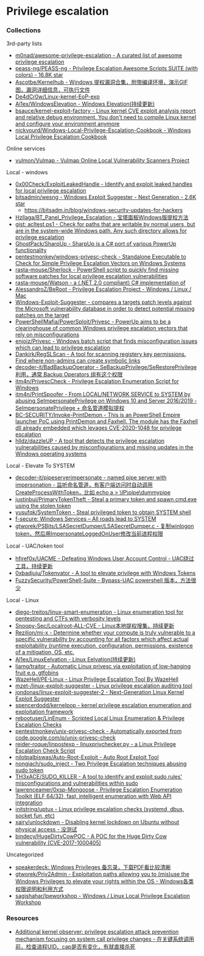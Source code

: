 # Privilege escalation

### Collections

3rd-party lists

* [m0nad/awesome-privilege-escalation - A curated list of awesome privilege escalation](https://github.com/m0nad/awesome-privilege-escalation)
* [peass-ng/PEASS-ng - Privilege Escalation Awesome Scripts SUITE (with colors) - 16.8K star](https://github.com/peass-ng/PEASS-ng)
* [Ascotbe/Kernelhub - Windows 提权漏洞合集，附带编译环境，演示GIF图，漏洞详细信息，可执行文件](https://github.com/Ascotbe/Kernelhub)
* [De4dCr0w/Linux-kernel-EoP-exp](https://github.com/De4dCr0w/Linux-kernel-EoP-exp)
* [Al1ex/WindowsElevation - Windows Elevation(持续更新)](https://github.com/Al1ex/WindowsElevation)
* [bsauce/kernel-exploit-factory - Linux kernel CVE exploit analysis report and relative debug environment. You don't need to compile Linux kernel and configure your environment anymore](https://github.com/bsauce/kernel-exploit-factory)
* [nickvourd/Windows-Local-Privilege-Escalation-Cookbook - Windows Local Privilege Escalation Cookbook](https://github.com/nickvourd/Windows-Local-Privilege-Escalation-Cookbook)

Online services

* [vulmon/Vulmap - Vulmap Online Local Vulnerability Scanners Project](https://github.com/vulmon/Vulmap)

Local - windows

* [0x00Check/ExploitLeakedHandle - Identify and exploit leaked handles for local privilege escalation](https://github.com/0x00Check/ExploitLeakedHandle)
* [bitsadmin/wesng - Windows Exploit Suggester - Next Generation - 2.6K star](https://github.com/bitsadmin/wesng)
  * https://bitsadm.in/blog/windows-security-updates-for-hackers
* [Hzllaga/BT_Panel_Privilege_Escalation - 宝塔面板Windows版提权方法](https://github.com/Hzllaga/BT_Panel_Privilege_Escalation)
* [gist: acltest.ps1 - Check for paths that are writable by normal users, but are in the system-wide Windows path. Any such directory allows for privilege escalation](https://gist.github.com/wdormann/eb714d1d935bf454eb419a34be266f6f)
* [GhostPack/SharpUp - SharpUp is a C# port of various PowerUp functionality](https://github.com/GhostPack/SharpUp/)
* [pentestmonkey/windows-privesc-check - Standalone Executable to Check for Simple Privilege Escalation Vectors on Windows Systems](https://github.com/pentestmonkey/windows-privesc-check)
* [rasta-mouse/Sherlock - PowerShell script to quickly find missing software patches for local privilege escalation vulnerabilities](https://github.com/rasta-mouse/Sherlock)
* [rasta-mouse/Watson - a (.NET 2.0 compliant) C# implementation of](https://github.com/rasta-mouse/Watson)
* [AlessandroZ/BeRoot - Privilege Escalation Project - Windows / Linux / Mac](https://github.com/AlessandroZ/BeRoot)
* [Windows-Exploit-Suggester - compares a targets patch levels against the Microsoft vulnerability database in order to detect potential missing patches on the target](https://github.com/GDSSecurity/Windows-Exploit-Suggester)
* [PowerShellMafia/PowerSploit/Privesc - PowerUp aims to be a clearinghouse of common Windows privilege escalation vectors that rely on misconfigurations](https://github.com/PowerShellMafia/PowerSploit/tree/master/Privesc)
* [enjoiz/Privesc - Windows batch script that finds misconfiguration issues which can lead to privilege escalation](https://github.com/enjoiz/Privesc)
* [Dankirk/RegSLScan - A tool for scanning registery key permissions. Find where non-admins can create symbolic links](https://github.com/Dankirk/RegSLScan)
* [decoder-it/BadBackupOperator - SeBackupPrivilege/SeRestorePrivilege 利用，通常 Backup Operators 组有这个权限](https://github.com/decoder-it/BadBackupOperator)
* [itm4n/PrivescCheck - Privilege Escalation Enumeration Script for Windows](https://github.com/itm4n/PrivescCheck)
* [itm4n/PrintSpoofer - From LOCAL/NETWORK SERVICE to SYSTEM by abusing SeImpersonatePrivilege on Windows 10 and Server 2016/2019 - SeImpersonatePrivilege + 命名管道模拟提权](https://github.com/itm4n/PrintSpoofer)
* [BC-SECURITY/Invoke-PrintDemon - This is an PowerShell Empire launcher PoC using PrintDemon and Faxhell. The module has the Faxhell dll already embedded which levages CVE-2020-1048 for privilege escalation](https://github.com/BC-SECURITY/Invoke-PrintDemon)
* [hlldz/dazzleUP - A tool that detects the privilege escalation vulnerabilities caused by misconfigurations and missing updates in the Windows operating systems](https://github.com/hlldz/dazzleUP)

Local - Elevate To SYSTEM

* [decoder-it/pipeserverimpersonate - named pipe server with impersonation - 监听命名管道，有客户端访问时自动调用CreateProcessWithToken，比如 echo a > \\IP\pipe\dummypipe](https://github.com/decoder-it/pipeserverimpersonate)
* [justinbui/PrimaryTokenTheft - Steal a primary token and spawn cmd.exe using the stolen token](https://github.com/justinbui/PrimaryTokenTheft)
* [yusufqk/SystemToken - Steal privileged token to obtain SYSTEM shell](https://github.com/yusufqk/SystemToken)
* [f-secure: Windows Services – All roads lead to SYSTEM](https://labs.f-secure.com/assets/1089/original/Windows_Services_-_All_roads_lead_to_SYSTEM-1.1-oct15.pdf)
* [gtworek/PSBits/LSASecretDumper/LSASecretDumper.c - 复制winlogon token，然后用ImpersonateLoggedOnUser修改当前进程权限](https://github.com/gtworek/PSBits/blob/master/LSASecretDumper/LSASecretDumper.c)

Local - UAC/token tool

* [hfiref0x/UACME - Defeating Windows User Account Control - UAC绕过工具，持续更新](https://github.com/hfiref0x/UACME)
* [0xbadjuju/Tokenvator - A tool to elevate privilege with Windows Tokens](https://github.com/0xbadjuju/Tokenvator)
* [FuzzySecurity/PowerShell-Suite - Bypass-UAC powershell 版本，方法很少](https://github.com/FuzzySecurity/PowerShell-Suite/tree/master/Bypass-UAC)

Local - Linux

* [diego-treitos/linux-smart-enumeration - Linux enumeration tool for pentesting and CTFs with verbosity levels](https://github.com/diego-treitos/linux-smart-enumeration)
* [Snoopy-Sec/Localroot-ALL-CVE - Linux本地提权搜集，持续更新](https://github.com/Snoopy-Sec/Localroot-ALL-CVE)
* [Rezilion/mi-x - Determine whether your compute is truly vulnerable to a specific vulnerability by accounting for all factors which affect actual exploitability (runtime execution, configuration, permissions, existence of a mitigation, OS, etc.](https://github.com/Rezilion/mi-x)
* [Al1ex/LinuxEelvation - Linux Eelvation(持续更新)](https://github.com/Al1ex/LinuxEelvation)
* [liamg/traitor - Automatic Linux privesc via exploitation of low-hanging fruit e.g. gtfobins](https://github.com/liamg/traitor)
* [WazeHell/PE-Linux - Linux Privilege Escalation Tool By WazeHell](https://github.com/WazeHell/PE-Linux)
* [mzet-/linux-exploit-suggester - Linux privilege escalation auditing tool](https://github.com/mzet-/linux-exploit-suggester)
* [jondonas/linux-exploit-suggester-2 - Next-Generation Linux Kernel Exploit Suggester](https://github.com/jondonas/linux-exploit-suggester-2)
* [spencerdodd/kernelpop - kernel privilege escalation enumeration and exploitation framework](https://github.com/spencerdodd/kernelpop)
* [rebootuser/LinEnum - Scripted Local Linux Enumeration & Privilege Escalation Checks](https://github.com/rebootuser/LinEnum)
* [pentestmonkey/unix-privesc-check - Automatically exported from code.google.com/p/unix-privesc-check](https://github.com/pentestmonkey/unix-privesc-check)
* [reider-roque/linpostexp - linuxprivchecker.py - a Linux Privilege Escalation Check Script](https://github.com/reider-roque/linpostexp/blob/master/linprivchecker.py)
* [nilotpalbiswas/Auto-Root-Exploit - Auto Root Exploit Tool](https://github.com/nilotpalbiswas/Auto-Root-Exploit)
* [nongiach/sudo_inject - Two Privilege Escalation techniques abusing sudo token](https://github.com/nongiach/sudo_inject)
* [TH3xACE/SUDO_KILLER - A tool to identify and exploit sudo rules' misconfigurations and vulnerabilities within sudo](https://github.com/TH3xACE/SUDO_KILLER)
* [lawrenceamer/0xsp-Mongoose - Privilege Escalation Enumeration Toolkit (ELF 64/32), fast, intelligent enumeration with Web API integration](https://github.com/lawrenceamer/0xsp-Mongoose)
* [initstring/uptux - Linux privilege escalation checks (systemd, dbus, socket fun, etc)](https://github.com/initstring/uptux)
* [xairy/unlockdown - Disabling kernel lockdown on Ubuntu without physical access - 没测试](https://github.com/xairy/unlockdown)
* [bindecy/HugeDirtyCowPOC - A POC for the Huge Dirty Cow vulnerability (CVE-2017-1000405)](https://github.com/bindecy/HugeDirtyCowPOC)

Uncategorized

* [speakerdeck: Windows Privileges 备忘录，下载PDF看比较清晰](https://speakerdeck.com/fr0gger/windows-privileges)
* [gtworek/Priv2Admin - Exploitation paths allowing you to (mis)use the Windows Privileges to elevate your rights within the OS - Windows各类权限说明和利用方式](https://github.com/gtworek/Priv2Admin)
* [sagishahar/lpeworkshop - Windows / Linux Local Privilege Escalation Workshop](https://github.com/sagishahar/lpeworkshop)

### Resources

* [Additional kernel observer: privilege escalation attack prevention mechanism focusing on system call privilege changes - 在关键系统调用前，检查进程UID、cap是否有变化，有就直接杀死](https://link.springer.com/content/pdf/10.1007/s10207-020-00514-7.pdf)

